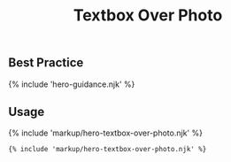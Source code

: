 ﻿---
title: Textbox Over Photo
summary: Short text over over a photograph.
tags: feature blocks
layout: docs/guide
eleventyNavigation:
  key: Textbox Over Photo
  parent: Hero Blocks
  excerpt: Short text over over a photograph.
  order: 5
  img: /img/illustrations/illus-textbox-over-photo.svg
---

## Best Practice

{% include 'hero-guidance.njk' %}

## Usage

{% include 'markup/hero-textbox-over-photo.njk' %}

``` html
{% include 'markup/hero-textbox-over-photo.njk' %}
```
